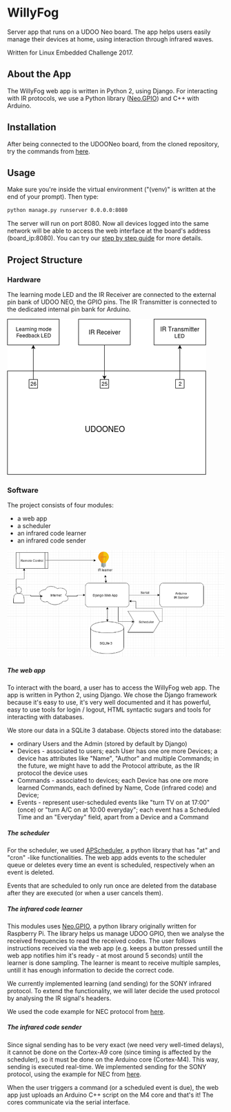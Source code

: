 # WillyFog
Server app that runs on a UDOO Neo board. The app helps users easily manage their devices at home, using interaction through infrared waves.

Written for Linux Embedded Challenge 2017.

## About the App

The WillyFog web app is written in Python 2, using Django. For interacting with IR protocols, we use a Python library ([Neo.GPIO](https://github.com/smerkousdavid/Neo.GPIO)) and C++ with Arduino.

## Installation
After being connected to the UDOONeo board, from the cloned repository, try the commands from [here](requirements.txt).

## Usage

Make sure you're inside the virtual environment ("(venv)" is written at the end of your prompt). Then type:
```sh
python manage.py runserver 0.0.0.0:8080
```
The server will run on port 8080. Now all devices logged into the same network will be able to access the web interface at the board's address (board_ip:8080). You can try our [step by step guide](setup_guide.md) for more details.

## Project Structure
### Hardware

The learning mode LED and the IR Receiver are connected to the external pin bank of UDOO NEO, the GPIO
pins. The IR Transmitter is connected to the dedicated internal pin bank for Arduino. 

![](hardware_diagram.png)

### Software

The project consists of four modules:

 * a web app
 * a scheduler
 * an infrared code learner
 * an infrared code sender

![](software_logic.png)

##### The web app
To interact with the board, a user has to access the WillyFog web app. The app is written in Python 2, using Django. We chose the Django framework because it's easy to use, it's very well documented and it has powerful, easy to use tools for login / logout, HTML syntactic sugars and tools for interacting with databases.

We store our data in a SQLite 3 database. Objects stored into the database:

 * ordinary Users and the Admin (stored by default by Django)
 * Devices - associated to users; each User has one ore more Devices; a device has attributes like "Name", "Author" and multiple Commands; in the future, we might have to add the Protocol attribute, as the IR protocol the device uses
 * Commands - associated to devices; each Device has one ore more learned Commands, each defined by Name, Code (infrared code) and Device;
 * Events - represent user-scheduled events like "turn TV on at 17:00" (once) or "turn A/C on at 10:00 everyday"; each event has a Scheduled Time and an "Everyday" field, apart from a Device and a Command

##### The scheduler
For the scheduler, we used [APScheduler](https://apscheduler.readthedocs.io/en/latest/), a python library that has "at" and "cron" -like functionalities. The web app adds events to the scheduler queue or deletes every time an event is scheduled, respectively when an event is deleted.

Events that are scheduled to only run once are deleted from the database after they are executed (or when a user cancels them).

##### The infrared code learner
This modules uses [Neo.GPIO](https://github.com/smerkousdavid/Neo.GPIO), a python library originally written for Raspberry Pi. The library helps us manage UDOO GPIO, then we analyse the received frequencies to read the received codes.
The user follows instructions received via the web app (e.g. keeps a button pressed untill the web app notifies him it's ready - at most around 5 seconds) untill the learner is done sampling. The learner is meant to receive multiple samples, untill it has enough information to decide the correct code.

We currently implemented learning (and sending) for the SONY infrared protocol. To extend the functionality, we will later decide the used protocol by analysing the IR signal's headers.

We used the code example for NEC protocol from [here](https://blog.bschwind.com/2016/05/29/sending-infrared-commands-from-a-raspberry-pi-without-lirc/).

##### The infrared code sender
Since signal sending has to be very exact (we need very well-timed delays), it cannot be done on the Cortex-A9 core (since timing is affected by the scheduler), so it must be done on the Arduino core (Cortex-M4). This way, sending is executed real-time. We implemented sending for the SONY protocol, using the example for NEC from [here](https://gist.github.com/EEVblog/6206934).

When the user triggers a command (or a scheduled event is due), the web app just uploads an Arduino C++ script on the M4 core and that's it! The cores communicate via the serial interface.

